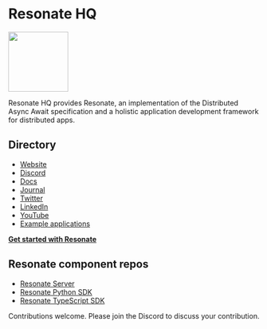 # Resonate HQ

<img src="https://raw.githubusercontent.com/resonatehq/resonate/master/docs/img/echo.png" height="120px">

Resonate HQ provides Resonate, an implementation of the Distributed Async Await specification and a holistic application development framework for distributed apps.

## Directory

- [Website](https://resonatehq.io/)
- [Discord](https://resonatehq.io/discord)
- [Docs](https://docs.resonatehq.io/)
- [Journal](https://journal.resonatehq.io/)
- [Twitter](https://twitter.com/resonatehqio)
- [LinkedIn](https://www.linkedin.com/company/resonatehqio/)
- [YouTube](https://www.youtube.com/@resonatehqio)
- [Example applications](https://github.com/resonatehq/awesome-examples)

**[Get started with Resonate](https://docs.resonatehq.io/get-started)**

## Resonate component repos

- [Resonate Server](https://github.com/resonatehq/resonate)
- [Resonate Python SDK](https://github.com/resonatehq/resonate-sdk-py)
- [Resonate TypeScript SDK](https://github.com/resonatehq/resonate-sdk-ts)

Contributions welcome. Please join the Discord to discuss your contribution.
